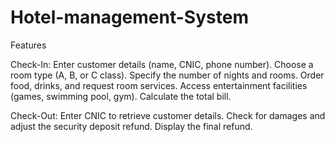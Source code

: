 # Hotel-management-System

Features

Check-In:
Enter customer details (name, CNIC, phone number).
Choose a room type (A, B, or C class).
Specify the number of nights and rooms.
Order food, drinks, and request room services.
Access entertainment facilities (games, swimming pool, gym).
Calculate the total bill.

Check-Out:
Enter CNIC to retrieve customer details.
Check for damages and adjust the security deposit refund.
Display the final refund.
